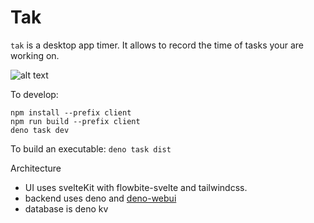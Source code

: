 # Tak

`tak` is a desktop app timer. It allows to record the time of tasks your are
working on.

![alt text](image.png)

To develop:

```
npm install --prefix client
npm run build --prefix client
deno task dev
```

To build an executable: `deno task dist`

Architecture

- UI uses svelteKit with flowbite-svelte and tailwindcss.
- backend uses deno and [deno-webui](https://github.com/webui-dev/deno-webui)
- database is deno kv
